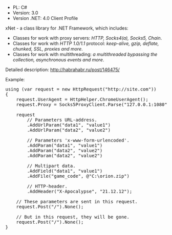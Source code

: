 * PL: C#
* Version: 3.0
* Version .NET: 4.0 Client Profile

xNet - a class library for .NET Framework, which includes:
* Classes for work with proxy servers: _HTTP, Socks4(a), Socks5, Chain_.
* Classes for work with *HTTP 1.0/1.1* protocol: _keep-alive, gzip, deflate, chunked, SSL, proxies and more_.
* Classes for work with multithreading: _a multithreaded bypassing the collection, asynchronous events and more_.

Detailed description: http://habrahabr.ru/post/146475/

Example:
<pre>
using (var request = new HttpRequest("http://site.com"))
{
    request.UserAgent = HttpHelper.ChromeUserAgent();
	request.Proxy = Socks5ProxyClient.Parse("127.0.0.1:1080");

    request
        // Parameters URL-address.
        .AddUrlParam("data1", "value1")
        .AddUrlParam("data2", "value2")

        // Parameters 'x-www-form-urlencoded'.
        .AddParam("data1", "value1")
        .AddParam("data2", "value2")
        .AddParam("data2", "value2")

        // Multipart data.
        .AddField("data1", "value1")
        .AddFile("game_code", @"C:\orion.zip")

        // HTTP-header.
        .AddHeader("X-Apocalypse", "21.12.12");
		
    // These parameters are sent in this request.
    request.Post("/").None();

    // But in this request, they will be gone.
    request.Post("/").None();
}
</pre>